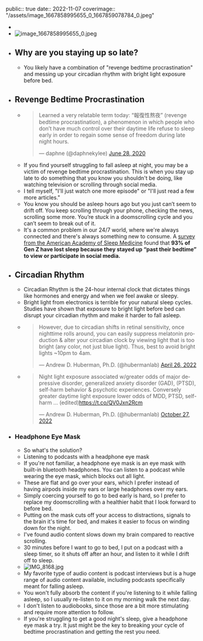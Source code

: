 public:: true
date:: 2022-11-07
coverimage:: "/assets/image_1667858995655_0_1667859078784_0.jpeg"

-
- ![image_1667858995655_0.jpeg](../assets/image_1667858995655_0_1667859078784_0.jpeg)
- ## Why are you staying up so late?
	- You likely have a combination of "revenge bedtime procrastination" and messing up your circadian rhythm with bright light exposure before bed.
- ## Revenge Bedtime Procrastination
	- <blockquote class="twitter-tweet"><p lang="en" dir="ltr">Learned a very relatable term today: “報復性熬夜” (revenge bedtime procrastination), a phenomenon in which people who don’t have much control over their daytime life refuse to sleep early in order to regain some sense of freedom during late night hours.</p>&mdash; daphne (@daphnekylee) <a href="https://twitter.com/daphnekylee/status/1277101831693275136?ref_src=twsrc%5Etfw">June 28, 2020</a></blockquote> <script async src="https://platform.twitter.com/widgets.js" charset="utf-8"></script>
	- If you find yourself struggling to fall asleep at night, you may be a victim of revenge bedtime procrastination. This is when you stay up late to do something that you know you shouldn't be doing, like watching television or scrolling through social media.
	- I tell myself, "I'll just watch one more episode" or "I'll just read a few more articles."
	- You know you should be asleep hours ago but you just can’t seem to drift off. You keep scrolling through your phone, checking the news, scrolling some more. You’re stuck in a doomscrolling cycle and you can’t seem to break out of it.
	- It's a common problem in our 24/7 world, where we're always connected and there's always something new to consume. A [survey from the American Academy of Sleep Medicine](https://aasm.org/are-you-tiktok-tired-93-of-gen-z-admit-to-staying-up-past-their-bedtime-due-to-social-media/) found that **93% of Gen Z have lost sleep because they stayed up “past their bedtime” to view or participate in social media.**
- ## Circadian Rhythm
	- Circadian Rhythm is the 24-hour internal clock that dictates things like hormones and energy and when we feel awake or sleepy.
	- Bright light from electronics is terrible for your natural sleep cycles. Studies have shown that exposure to bright light before bed can disrupt your circadian rhythm and make it harder to fall asleep.
	- <blockquote class="twitter-tweet"><p lang="en" dir="ltr">However, due to circadian shifts in retinal sensitivity, once nighttime rolls around, you can easily suppress melatonin production &amp; alter your circadian clock by viewing light that is too bright (any color, not just blue light). Thus, best to avoid bright lights ~10pm to 4am.</p>&mdash; Andrew D. Huberman, Ph.D. (@hubermanlab) <a href="https://twitter.com/hubermanlab/status/1518987142453547009?ref_src=twsrc%5Etfw">April 26, 2022</a></blockquote> <script async src="https://platform.twitter.com/widgets.js" charset="utf-8"></script>
	- <blockquote class="twitter-tweet"><p lang="en" dir="ltr">Night light exposure associated w/greater odds of major depressive disorder, generalized anxiety disorder (GAD), (PTSD), self-harm behavior &amp; psychotic experiences. Conversely greater daytime light exposure lower odds of MDD, PTSD, self-harm … (edited)<a href="https://t.co/QV0Jxn2Rcm">https://t.co/QV0Jxn2Rcm</a></p>&mdash; Andrew D. Huberman, Ph.D. (@hubermanlab) <a href="https://twitter.com/hubermanlab/status/1585455763916345344?ref_src=twsrc%5Etfw">October 27, 2022</a></blockquote> <script async src="https://platform.twitter.com/widgets.js" charset="utf-8"></script>
- ### Headphone Eye Mask
	- So what's the solution?
	- Listening to podcasts with a headphone eye mask
	- If you're not familiar, a headphone eye mask is an eye mask with built-in bluetooth headphones. You can listen to a podcast while wearing the eye mask, which blocks out all light.
	- These are flat and go over your ears, which I prefer instead of having airpods inside my ears or large headphones over my ears.
	- Simply coercing yourself to go to bed early is hard, so I prefer to replace my doomscrolling with a healthier habit that I look forward to before bed.
	- Putting on the mask cuts off your access to distractions, signals to the brain it's time for bed, and makes it easier to focus on winding down for the night.
	- I've found audio content slows down my brain compared to reactive scrolling.
	- 30 minutes before I want to go to bed, I put on a podcast with a sleep timer, so it shuts off after an hour, and listen to it while I drift off to sleep.
	- ![IMG_8168.jpg](../assets/IMG_8168_1667860673832_0.jpg)
	- My favorite type of audio content is podcast interviews but is a huge range of audio content available, including podcasts specifically meant for falling asleep.
	- You won't fully absorb the content if you're listening to it while falling asleep, so I usually re-listen to it on my morning walk the next day.
	- I don't listen to audiobooks, since those are a bit more stimulating and require more attention to follow.
	- If you're struggling to get a good night's sleep, give a headphone eye mask a try. It just might be the key to breaking your cycle of bedtime procrastination and getting the rest you need.